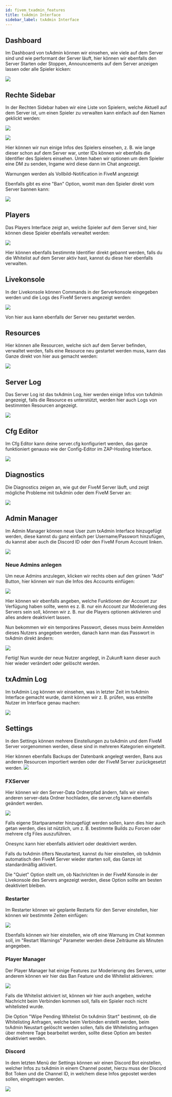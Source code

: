 ```yaml
---
id: fivem_txadmin_features
title: txAdmin Interface
sidebar_label: txAdmin Interface
---
```


## Dashboard

Im Dashboard von txAdmin können wir einsehen, wie viele auf dem Server sind und wie performant der Server läuft, hier können wir ebenfalls den Server Starten oder Stoppen, Announcements auf dem Server anzeigen lassen oder alle Spieler kicken:

![](https://screensaver01.zap-hosting.com/index.php/s/xb5Ds96QapDCMSs/preview)

## Rechte Sidebar

In der Rechten Sidebar haben wir eine Liste von Spielern, welche Aktuell auf dem Server ist, um einen Spieler zu verwalten kann einfach auf den Namen geklickt werden:

![](https://screensaver01.zap-hosting.com/index.php/s/irYqwoKsKKxB28T/preview)

![](https://screensaver01.zap-hosting.com/index.php/s/Y9St2R8iFfE7jCr/preview)

Hier können wir nun einige Infos des Spielers einsehen, z. B. wie lange dieser schon auf dem Server war, unter IDs können wir ebenfalls die Identifier des Spielers einsehen.
Unten haben wir optionen um dem Spieler eine DM zu senden, Ingame wird diese dann im Chat angezeigt.

Warnungen werden als Vollbild-Notification in FiveM angezeigt

Ebenfalls gibt es eine "Ban" Option, womit man den Spieler direkt vom Server bannen kann:

![](https://screensaver01.zap-hosting.com/index.php/s/Y6ynKjm9pBMn8nd/preview)


## Players

Das Players Interface zeigt an, welche Spieler auf dem Server sind, hier können diese Spieler ebenfalls verwaltet werden:

![](https://screensaver01.zap-hosting.com/index.php/s/MmYCNcaYEj3xmRQ/preview)

Hier können ebenfalls bestimmte Identifier direkt gebannt werden, falls du die Whitelist auf dem Server aktiv hast, kannst du diese hier ebenfalls verwalten.

## Livekonsole

In der Livekonsole können Commands in der Serverkonsole eingegeben werden und die Logs des FiveM Servers angezeigt werden:

![](https://screensaver01.zap-hosting.com/index.php/s/t4mcXbbcCwZZk5w/preview)

Von hier aus kann ebenfalls der Server neu gestartet werden.

## Resources

Hier können alle Resourcen, welche sich auf dem Server befinden, verwaltet werden, falls eine Resource neu gestartet werden muss, kann das Ganze direkt von hier aus gemacht werden:

![](https://screensaver01.zap-hosting.com/index.php/s/wqBiSp9GXbM5CGf/preview)

## Server Log

Das Server Log ist das txAdmin Log, hier werden einige Infos von txAdmin angezeigt, falls die Resource es unterstützt, werden hier auch Logs von bestimmten Resourcen angezeigt.

![](https://screensaver01.zap-hosting.com/index.php/s/KkbNYWQzARMTfEQ/preview)

## Cfg Editor

Im Cfg Editor kann deine server.cfg konfiguriert werden, das ganze funktioniert genauso wie der Config-Editor im ZAP-Hosting Interface.

![](https://screensaver01.zap-hosting.com/index.php/s/yKZTBn8t4kY2o5S/preview)

## Diagnostics

Die Diagnostics zeigen an, wie gut der FiveM Server läuft, und zeigt mögliche Probleme mit txAdmin oder dem FiveM Server an:

![](https://screensaver01.zap-hosting.com/index.php/s/rLqwDXtmHgySQfD/preview)

## Admin Manager

Im Admin Manager können neue User zum txAdmin Interface hinzugefügt werden, diese kannst du ganz einfach per Username/Passwort hinzufügen, du kannst aber auch die Discord ID oder den FiveM Forum Account linken.

![](https://screensaver01.zap-hosting.com/index.php/s/6sb2QDeRm6Bnck7/preview)

### Neue Admins anlegen

Um neue Admins anzulegen, klicken wir rechts oben auf den grünen "Add" Button, hier können wir nun die Infos des Accounts einfügen:

![](https://screensaver01.zap-hosting.com/index.php/s/nfjtCFcwsfr4x8z/preview)

Hier können wir ebenfalls angeben, welche Funktionen der Account zur Verfügung haben sollte, wenn es z. B. nur ein Account zur Moderierung des Servers sein soll, können wir z. B. nur die Players optionen aktivieren und alles andere deaktiviert lassen.


Nun bekommen wir ein temporäres Passwort, dieses muss beim Anmelden dieses Nutzers angegeben werden, danach kann man das Passwort in txAdmin direkt ändern:

![](https://screensaver01.zap-hosting.com/index.php/s/B6tgysFQHJe5wXW/preview)

Fertig! Nun wurde der neue Nutzer angelegt, in Zukunft kann dieser auch hier wieder verändert oder gelöscht werden.

## txAdmin Log

Im txAdmin Log können wir einsehen, was in letzter Zeit im txAdmin Interface gemacht wurde, damit können wir z. B. prüfen, was erstellte Nutzer im Interface genau machen:

![](https://screensaver01.zap-hosting.com/index.php/s/e3s9KLxdr5RTBte/preview)

## Settings

In den Settings können mehrere Einstellungen zu txAdmin und dem FiveM Server vorgenommen werden, diese sind in mehreren Kategorien eingeteilt.

Hier können ebenfalls Backups der Datenbank angelegt werden, Bans aus anderen Resourcen importiert werden oder der FiveM Server zurückgesetzt werden.
![](https://screensaver01.zap-hosting.com/index.php/s/f63rT2SQCESa6ER/preview)


### FXServer

Hier können wir den Server-Data Ordnerpfad ändern, falls wir einen anderen server-data Ordner hochladen, die server.cfg kann ebenfalls geändert werden.

![](https://screensaver01.zap-hosting.com/index.php/s/z4F6jjfr6CyRWHm/preview)

Falls eigene Startparameter hinzugefügt werden sollen, kann dies hier auch getan werden, dies ist nützlich, um z. B. bestimmte Builds zu Forcen oder mehrere cfg Files auszuführen.

Onesync kann hier ebenfalls aktiviert oder deaktiviert werden.

Falls du txAdmin öfters Neustartest, kannst du hier einstellen, ob txAdmin automatisch den FiveM Server wieder starten soll, das Ganze ist standardmäßig aktiviert.

Die "Quiet" Option stellt um, ob Nachrichten in der FiveM Konsole in der Livekonsole des Servers angezeigt werden, diese Option sollte am besten deaktiviert bleiben.


### Restarter

Im Restarter können wir geplante Restarts für den Server einstellen, hier können wir bestimmte Zeiten einfügen:

![](https://screensaver01.zap-hosting.com/index.php/s/bbMHydMCZyoEKCM/preview)

Ebenfalls können wir hier einstellen, wie oft eine Warnung im Chat kommen soll, im "Restart Warnings" Parameter werden diese Zeiträume als Minuten angegeben.


### Player Manager

Der Player Manager hat einige Features zur Moderierung des Servers, unter anderem können wir hier das Ban Feature und die Whitelist aktivieren:

![](https://screensaver01.zap-hosting.com/index.php/s/WpnBQoiNnmxnggM/preview)

Falls die Whitelist aktiviert ist, können wir hier auch angeben, welche Nachricht beim Verbinden kommen soll, falls ein Spieler noch nicht whitelisted wurde.

Die Option "Wipe Pending Whitelist On txAdmin Start" bestimmt, ob die Whitelisting Anfragen, welche beim Verbinden erstellt werden, beim txAdmin Neustart gelöscht werden sollen, falls die Whitelisting anfragen über mehrere Tage bearbeitet werden, sollte diese Option am besten deaktiviert werden.


### Discord

In dem letzten Menü der Settings können wir einen Discord Bot einstellen, welcher Infos zu txAdmin in einem Channel postet, hierzu muss der Discord Bot Token und die Channel ID, in welchem diese Infos gepostet werden sollen, eingetragen werden.

![](https://screensaver01.zap-hosting.com/index.php/s/oXADGQWy2Kr3xRZ/preview)
